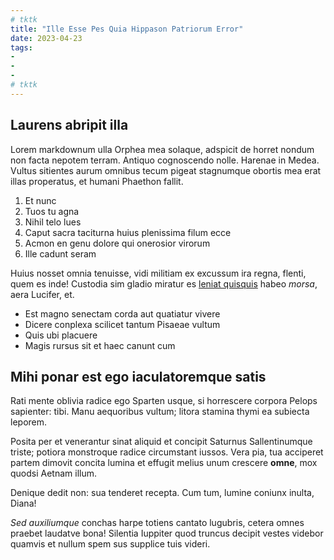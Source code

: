 ```yaml
---
# tktk
title: "Ille Esse Pes Quia Hippason Patriorum Error"
date: 2023-04-23
tags:
-
-
-
# tktk
---
```


## Laurens abripit illa

Lorem markdownum ulla Orphea mea solaque, adspicit de horret nondum non facta nepotem terram. Antiquo cognoscendo nolle. Harenae in Medea. Vultus sitientes aurum omnibus tecum pigeat stagnumque obortis mea erat illas properatus, et humani Phaethon fallit.

1. Et nunc
2. Tuos tu agna
3. Nihil telo lues
4. Caput sacra taciturna huius plenissima filum ecce
5. Acmon en genu dolore qui onerosior virorum
6. Ille cadunt seram

Huius nosset omnia tenuisse, vidi militiam ex excussum ira regna, flenti, quem es inde! Custodia sim gladio miratur es [leniat quisquis](http://monstrain.io/illa) habeo *morsa*, aera Lucifer, et.

- Est magno senectam corda aut quatiatur vivere
- Dicere conplexa scilicet tantum Pisaeae vultum
- Quis ubi placuere
- Magis rursus sit et haec canunt cum

## Mihi ponar est ego iaculatoremque satis

Rati mente oblivia radice ego Sparten usque, si horrescere corpora Pelops sapienter: tibi. Manu aequoribus vultum; litora stamina thymi ea subiecta leporem.

Posita per et venerantur sinat aliquid et concipit Saturnus Sallentinumque triste; potiora monstroque radice circumstant iussos. Vera pia, tua acciperet partem dimovit concita lumina et effugit melius unum crescere **omne**, mox quodsi Aetnam illum.

Denique dedit non: sua tenderet recepta. Cum tum, lumine coniunx inulta, Diana!

*Sed auxiliumque* conchas harpe totiens cantato lugubris, cetera omnes praebet laudatve bona! Silentia Iuppiter quod truncus decipit vestes videbor quamvis et nullum spem sus supplice tuis videri.
